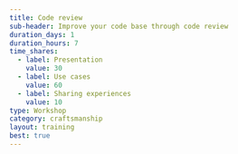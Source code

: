 ```yaml
---
title: Code review
sub-header: Improve your code base through code review
duration_days: 1
duration_hours: 7
time_shares:
  - label: Presentation
    value: 30
  - label: Use cases
    value: 60
  - label: Sharing experiences
    value: 10
type: Workshop
category: craftsmanship
layout: training
best: true
---
```

